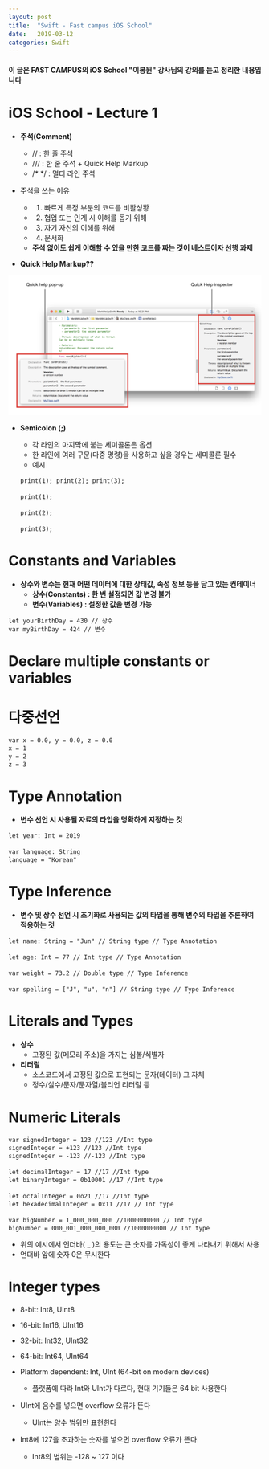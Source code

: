 ```yaml
---
layout: post
title:  "Swift - Fast campus iOS School"
date:   2019-03-12
categories: Swift
---
```


#### 이 글은 FAST CAMPUS의 iOS School "이봉원" 강사님의 강의를 듣고 정리한 내용입니다

# iOS School - Lecture 1

- **주석(Comment)**
    - // : 한 줄 주석
    - /// : 한 줄 주석 + Quick Help Markup
    - /* */ : 멀티 라인 주석

- 주석을 쓰는 이유
    - 1. 빠르게 특정 부분의 코드를 비활성황
    - 2. 협업 또는 인계 시 이해를 돕기 위해
    - 3. 자기 자신의 이해를 위해
    - 4. 문서화
    - **주석 없이도 쉽게 이해할 수 있을 만한 코드를 짜는 것이 베스트이자 선행 과제**

- **Quick Help Markup??**

![Error img](assets/img/quick.png)

- **Semicolon (;)**
    - 각 라인의 마지막에 붙는 세미콜론은 옵션
    - 한 라인에 여러 구문(다중 명령)을 사용하고 싶을 경우는 세미콜론 필수
    - 예시
    
    ```
    print(1); print(2); print(3);
    
    print(1);
    
    print(2);
    
    print(3);
    ```

# Constants and Variables

- **상수와 변수는 현재 어떤 데이터에 대한 상태값, 속성 정보 등을 담고 있는 컨테이너**
    - **상수(Constants) : 한 번 설정되면 값 변경 불가**
    - **변수(Variables) : 설정한 값을 변경 가능**

```
let yourBirthDay = 430 // 상수
var myBirthDay = 424 // 변수
```

# Declare multiple constants or variables

# 다중선언

```
var x = 0.0, y = 0.0, z = 0.0
x = 1
y = 2
z = 3
```

# Type Annotation

- **변수 선언 시 사용될 자료의 타입을 명확하게 지정하는 것**

```
let year: Int = 2019
    
var language: String
language = "Korean"
```

# Type Inference
- **변수 및 상수 선언 시 초기화로 사용되는 값의 타입을 통해 변수의 타입을 추론하여 적용하는 것**

```
let name: String = "Jun" // String type // Type Annotation

let age: Int = 77 // Int type // Type Annotation
    
var weight = 73.2 // Double type // Type Inference

var spelling = ["J", "u", "n"] // String type // Type Inference
```

# Literals and Types

- **상수** 
    - 고정된 값(메모리 주소)을 가지는 심볼/식별자
- **리터럴**
    - 소스코드에서 고정된 값으로 표현되는 문자(데이터) 그 자체
    - 정수/실수/문자/문자열/블리언 리터럴 등

# Numeric Literals

```
var signedInteger = 123 //123 //Int type
signedInteger = +123 //123 //Int type
signedInteger = -123 //-123 //Int type

let decimalInteger = 17 //17 //Int type
let binaryInteger = 0b10001 //17 //Int type

let octalInteger = 0o21 //17 //Int type
let hexadecimalInteger = 0x11 //17 // Int type

var bigNumber = 1_000_000_000 //1000000000 // Int type
bigNumber = 000_001_000_000_000 //1000000000 // Int type
```

- 위의 예시에서 언더바( _ )의 용도는 큰 숫자를 가독성이 좋게 나타내기 위해서 사용
- 언더바 앞에 숫자 0은 무시한다

# Integer types
- 8-bit: Int8, UInt8
- 16-bit: Int16, UInt16
- 32-bit: Int32, UInt32
- 64-bit: Int64, UInt64
- Platform dependent: Int, UInt (64-bit on modern devices)
    - 플랫폼에 따라 Int와 UInt가 다르다, 현대 기기들은 64 bit 사용한다

- UInt에 음수를 넣으면 overflow 오류가 뜬다
    - UInt는 양수 범위만 표현한다
- Int8에 127을 초과하는 숫자를 넣으면 overflow 오류가 뜬다
    - Int8의 범위는 -128 ~ 127 이다
